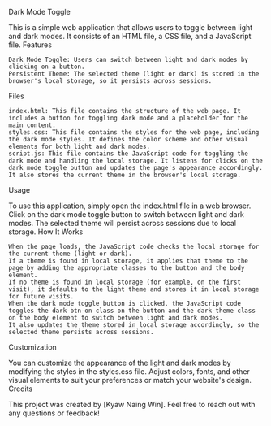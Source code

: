 Dark Mode Toggle

This is a simple web application that allows users to toggle between light and dark modes. It consists of an HTML file, a CSS file, and a JavaScript file.
Features

    Dark Mode Toggle: Users can switch between light and dark modes by clicking on a button.
    Persistent Theme: The selected theme (light or dark) is stored in the browser's local storage, so it persists across sessions.

Files

    index.html: This file contains the structure of the web page. It includes a button for toggling dark mode and a placeholder for the main content.
    styles.css: This file contains the styles for the web page, including the dark mode styles. It defines the color scheme and other visual elements for both light and dark modes.
    script.js: This file contains the JavaScript code for toggling the dark mode and handling the local storage. It listens for clicks on the dark mode toggle button and updates the page's appearance accordingly. It also stores the current theme in the browser's local storage.

Usage

To use this application, simply open the index.html file in a web browser. Click on the dark mode toggle button to switch between light and dark modes. The selected theme will persist across sessions due to local storage.
How It Works

    When the page loads, the JavaScript code checks the local storage for the current theme (light or dark).
    If a theme is found in local storage, it applies that theme to the page by adding the appropriate classes to the button and the body element.
    If no theme is found in local storage (for example, on the first visit), it defaults to the light theme and stores it in local storage for future visits.
    When the dark mode toggle button is clicked, the JavaScript code toggles the dark-btn-on class on the button and the dark-theme class on the body element to switch between light and dark modes.
    It also updates the theme stored in local storage accordingly, so the selected theme persists across sessions.

Customization

You can customize the appearance of the light and dark modes by modifying the styles in the styles.css file. Adjust colors, fonts, and other visual elements to suit your preferences or match your website's design.
Credits

This project was created by [Kyaw Naing Win]. Feel free to reach out with any questions or feedback!
